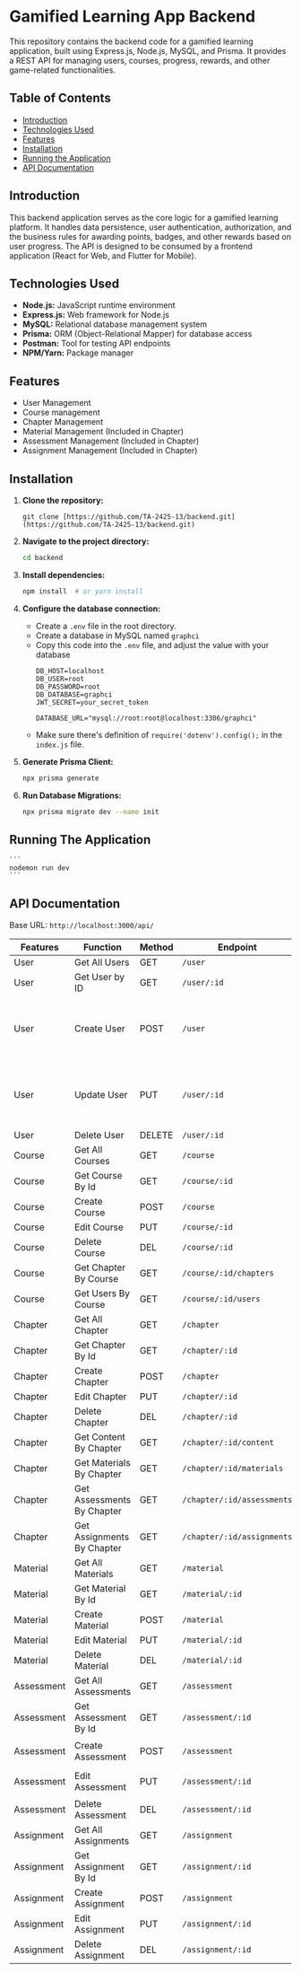 # Gamified Learning App Backend

This repository contains the backend code for a gamified learning application, built using Express.js, Node.js, MySQL, and Prisma.  It provides a REST API for managing users, courses, progress, rewards, and other game-related functionalities.

## Table of Contents

- [Introduction](#introduction)
- [Technologies Used](#technologies-used)
- [Features](#features)
- [Installation](#installation)
- [Running the Application](#running-the-application)
- [API Documentation](#api-documentation)

## Introduction

This backend application serves as the core logic for a gamified learning platform. It handles data persistence, user authentication, authorization, and the business rules for awarding points, badges, and other rewards based on user progress.  The API is designed to be consumed by a frontend application (React for Web, and Flutter for Mobile).

## Technologies Used

- **Node.js:** JavaScript runtime environment
- **Express.js:** Web framework for Node.js
- **MySQL:** Relational database management system
- **Prisma:** ORM (Object-Relational Mapper) for database access
- **Postman:** Tool for testing API endpoints
- **NPM/Yarn:** Package manager

## Features

- User Management
- Course management
- Chapter Management
- Material Management (Included in Chapter)
- Assessment Management (Included in Chapter)
- Assignment Management (Included in Chapter)

## Installation

1. **Clone the repository:**

    ```
    git clone [https://github.com/TA-2425-13/backend.git](https://github.com/TA-2425-13/backend.git)
    ```

2. **Navigate to the project directory:**

    ```bash
   cd backend

3. **Install dependencies:**

    ```bash
   npm install  # or yarn install

4. **Configure the database connection:**

    - Create a `.env` file in the root directory.
    - Create a database in MySQL named `graphci`
    - Copy this code into the `.env` file, and adjust the value with your database
        ```
        DB_HOST=localhost
        DB_USER=root
        DB_PASSWORD=root
        DB_DATABASE=graphci
        JWT_SECRET=your_secret_token

        DATABASE_URL="mysql://root:root@localhost:3306/graphci"
        ```
    - Make sure there's definition of `require('dotenv').config();` in the `index.js` file.

4. **Generate Prisma Client:**

    ```bash
   npx prisma generate

5. **Run Database Migrations:**

    ```bash
   npx prisma migrate dev --name init

## Running The Application

    ```
    nodemon run dev
    ```

## API Documentation

Base URL:
`http://localhost:3000/api/`

| Features  | Function  | Method    | Endpoint      | Body      |
| --------  | --------- |---------- |-------------- | --------  |
| User      | Get All Users | GET       | `/user`       | -   |
| User    | Get User by ID | GET       | `/user/:id`   | -  |
| User    | Create User | POST      | `/user`       | `{name, username, password, role, studentId, points, student_course, student_badge, instructor_id, instructor_course}` |
| User    | Update User | PUT       | `/user/:id`   | `{name, username, password, role, studentId, points, student_course, student_badge, instructor_id, instructor_course}`    |
| User    | Delete User | DELETE    | `/user/:id`   |   -     |
| Course        | Get All Courses       | GET           | `/course`         | -                       |
| Course        | Get Course By Id      | GET           | `/course/:id`     | -                       |
| Course        | Create Course         | POST          | `/course`         | `{code, name}`          |
| Course        | Edit Course           | PUT           | `/course/:id`     | `{code, name}`          |
| Course        | Delete Course         | DEL           | `/course/:id`     | -                       |
| Course        | Get Chapter By Course | GET           | `/course/:id/chapters`    | -               |
| Course        | Get Users By Course   | GET           | `/course/:id/users`       | -               |
| Chapter       | Get All Chapter       | GET           | `/chapter`        | -                       |
| Chapter       | Get Chapter By Id     | GET           | `/chapter/:id`    | -                       |
| Chapter       | Create Chapter        | POST          | `/chapter`        | `{code, name}`          |
| Chapter       | Edit Chapter          | PUT           | `/chapter/:id`    | `{code, name}`          |
| Chapter       | Delete Chapter        | DEL           | `/chapter/:id`    | -                       |
| Chapter       | Get Content By Chapter        | GET   | `/chapter/:id/content `   | -               |
| Chapter       | Get Materials By Chapter      | GET   | `/chapter/:id/materials`  | -               |
| Chapter       | Get Assessments By Chapter    | GET   | `/chapter/:id/assessments`| -               |
| Chapter       | Get Assignments By Chapter    | GET   | `/chapter/:id/assignments`| -               |
| Material      | Get All Materials     | GET           | `/material`         | -                     |
| Material      | Get Material By Id    | GET           | `/material/:id`     | -                     |
| Material      | Create Material       | POST          | `/material`         | `{name, content}`     |
| Material      | Edit Material         | PUT           | `/material/:id`     | `{name, content}`     |
| Material      | Delete Material       | DEL           | `/material/:id`     | -                     |
| Assessment    | Get All Assessments   | GET           | `/assessment`       | -                     |
| Assessment    | Get Assessment By Id  | GET           | `/assessment/:id`   | -                     |
| Assessment    | Create Assessment     | POST          | `/assessment`       | `{instruction, order, question, answer}`          |
| Assessment    | Edit Assessment       | PUT           | `/assessment/:id`   | `{instruction, order, question, answer}`          |
| Assessment    | Delete Assessment     | DEL           | `/assessment/:id`   | -                     |
| Assignment    | Get All Assignments   | GET           | `/assignment`       | -                     |
| Assignment    | Get Assignment By Id  | GET           | `/assignment/:id`   | -                     |
| Assignment    | Create Assignment     | POST          | `/assignment`       | `{instruction, file}` |
| Assignment    | Edit Assignment       | PUT           | `/assignment/:id`   | `{instruction, file}` |
| Assignment    | Delete Assignment     | DEL           | `/assignment/:id`   | -                     |
